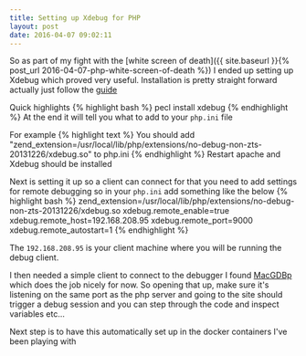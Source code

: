 ```yaml
---
title: Setting up Xdebug for PHP
layout: post
date: 2016-04-07 09:02:11
---
```

So as part of my fight with the [white screen of death]({{ site.baseurl }}{% post_url 2016-04-07-php-white-screen-of-death %}) I ended up setting up Xdebug which proved very useful.
Installation is pretty straight forward actually just follow the [guide](https://xdebug.org/docs/install)

Quick highlights
{% highlight bash %}
pecl install xdebug
{% endhighlight %}
At the end it will tell you what to add to your `php.ini` file

For example
{% highlight text %}
You should add "zend_extension=/usr/local/lib/php/extensions/no-debug-non-zts-20131226/xdebug.so" to php.ini
{% endhighlight %}
Restart apache and Xdebug should be installed

Next is setting it up so a client can connect for that you need to add settings for remote debugging so in your `php.ini` add something like the below
{% highlight bash %}
zend_extension=/usr/local/lib/php/extensions/no-debug-non-zts-20131226/xdebug.so
xdebug.remote_enable=true
xdebug.remote_host=192.168.208.95
xdebug.remote_port=9000
xdebug.remote_autostart=1
{% endhighlight %}

The `192.168.208.95` is your client machine where you will be running the debug client.

I then needed a simple client to connect to the debugger I found [MacGDBp](https://www.bluestatic.org/software/macgdbp/) which does the job nicely for now.
So opening that up, make sure it's listening on the same port as the php server and going to the site should trigger a debug session and you can step through the code and inspect variables etc...

Next step is to have this automatically set up in the docker containers I've been playing with
